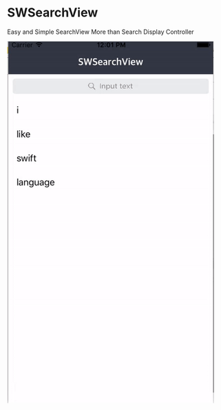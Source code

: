 # SWSearchView
Easy and Simple SearchView More than Search Display Controller

![Alt Text](https://github.com/anseee/SWSearchView/blob/master/SWSearchView.gif)
